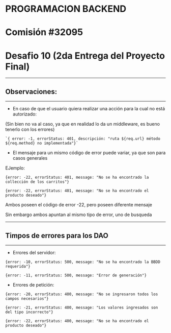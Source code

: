 # PROGRAMACION BACKEND

# Comisión #32095

# Desafio 10 (2da Entrega del Proyecto Final)

---

## Observaciones:

---

- En caso de que el usuario quiera realizar una acción para la cual no está autorizado:

(Sin bien no va al caso, ya que en realidad lo da un middleware, es bueno tenerlo con los errores)

    `{ error: -1, errorStatus: 401, descripción: "ruta ${req.url} método ${req.method} no implementada"}`

- El mensaje para un mismo código de error puede variar, ya que son para casos generales

EJemplo:

`{error: -22, errorStatus: 401, message: "No se ha encontrado la collección de los carritos"}`

`{error: -22, errorStatus: 401, message: "No se ha encontrado el producto deseado"}`

Ambos poseen el código de error -22, pero poseen diferente mensaje

Sin embargo ambos apuntan al mismo tipo de error, uno de busqueda

---

## Timpos de errores para los DAO

---

- Errores del servidor:

`{error: -10, errorStatus: 500, message: "No se ha encontrado la BBDD requerida"}`

`{error: -11, errorStatus: 500, message: "Error de generación"}`

- Errores de petición:

`{error: -20, errorStatus: 400, message: "No se ingresaron todos los campos necesarios"}`

`{error: -21, errorStatus: 400, message: "Los valores ingresados son del tipo incorrecto"}`

`{error: -22, errorStatus: 400, message: "No se ha encontrado el producto deseado"}`
